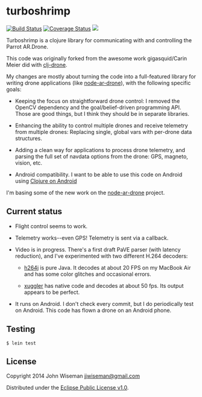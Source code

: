 # turboshrimp

[![Build Status](https://travis-ci.org/wiseman/turboshrimp.png?branch=master)](https://travis-ci.org/wiseman/turboshrimp) [![Coverage Status](https://coveralls.io/repos/wiseman/turboshrimp/badge.png?branch=master)](https://coveralls.io/r/wiseman/turboshrimp?branch=master)
[![](https://www.codeship.io/projects/bf2c2bd0-d1cb-0131-603c-5af570721319/status)](https://www.codeship.io/projects/bf2c2bd0-d1cb-0131-603c-5af570721319/status)

Turboshrimp is a clojure library for communicating with and
controlling the Parrot AR.Drone.

This code was originally forked from the awesome work gigasquid/Carin
Meier did with [clj-drone](https://github.com/gigasquid/clj-drone).

My changes are mostly about turning the code into a full-featured
library for writing drone applications (like
[node-ar-drone](https://github.com/felixge/node-ar-drone)), with the
following specific goals:

  * Keeping the focus on straightforward drone control: I removed the
    OpenCV dependency and the goal/belief-driven programming API.
    Those are good things, but I think they should be in separate
    libraries.

  * Enhancing the ability to control multiple drones and receive
    telemetry from multiple drones: Replacing single, global vars with
    per-drone data structures.

  * Adding a clean way for applications to process drone telemetry,
    and parsing the full set of navdata options from the drone: GPS,
    magneto, vision, etc.

  * Android compatibility.  I want to be able to use this code on
    Android using [Clojure on Android](http://clojure-android.info/)

 I'm basing some of the new work on the
[node-ar-drone](https://github.com/felixge/node-ar-drone) project.


## Current status

  * Flight control seems to work.

  * Telemetry works--even GPS!  Telemetry is sent via a callback.

  * Video is in progress.  There's a first draft PaVE parser (with
    latency reduction), and I've experimented with two different H.264
    decoders:

      * [h264j](https://code.google.com/p/h264j/) is pure Java.  It
        decodes at about 20 FPS on my MacBook Air and has some color
        glitches and occasional errors.

      * [xuggler](http://www.xuggle.com/xuggler) has native code and
         decodes at about 50 fps.  Its output appears to be perfect.

  * It runs on Android.  I don't check every commit, but I do
    periodically test on Android.  This code has flown a drone on an
    Android phone.


## Testing

```
$ lein test
```


## License

Copyright 2014 John Wiseman jjwiseman@gmail.com

Distributed under the [Eclipse Public License
v1.0](http://www.eclipse.org/legal/epl-v10.html).
